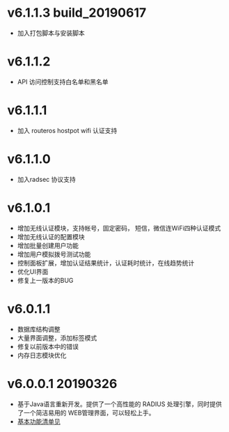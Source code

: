 # v6.1.1.3 build_20190617

- 加入打包脚本与安装脚本

# v6.1.1.2

- API 访问控制支持白名单和黑名单

# v6.1.1.1

- 加入 routeros hostpot wifi 认证支持

# v6.1.1.0

- 加入radsec 协议支持

# v6.1.0.1

- 增加无线认证模块，支持帐号，固定密码， 短信，微信连WiFi四种认证模式
- 增加无线认证的配置模块
- 增加批量创建用户功能
- 增加用户模拟拨号测试功能
- 控制面板扩展，增加认证结果统计，认证耗时统计，在线趋势统计
- 优化UI界面
- 修复上一版本的BUG


# v6.0.1.1

- 数据库结构调整
- 大量界面调整，添加标签模式
- 修复以前版本中的错误
- 内存日志模块优化


# v6.0.0.1  20190326

- 基于Java语言重新开发。提供了一个高性能的 RADIUS 处理引擎，同时提供了一个简洁易用的 WEB管理界面，可以轻松上手。
- [基本功能清单见](https://github.com/talkincode/ToughRADIUS/wiki/features)
